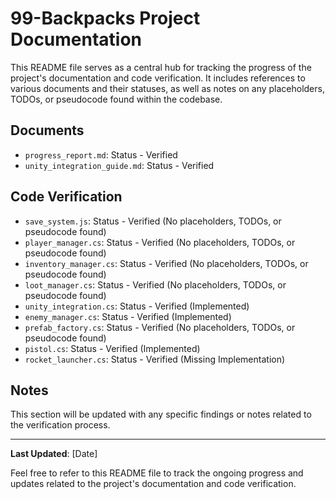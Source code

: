 # 99-Backpacks Project Documentation

This README file serves as a central hub for tracking the progress of the project's documentation and code verification. It includes references to various documents and their statuses, as well as notes on any placeholders, TODOs, or pseudocode found within the codebase.

## Documents

- `progress_report.md`: Status - Verified
- `unity_integration_guide.md`: Status - Verified

## Code Verification

- `save_system.js`: Status - Verified (No placeholders, TODOs, or pseudocode found)
- `player_manager.cs`: Status - Verified (No placeholders, TODOs, or pseudocode found)
- `inventory_manager.cs`: Status - Verified (No placeholders, TODOs, or pseudocode found)
- `loot_manager.cs`: Status - Verified (No placeholders, TODOs, or pseudocode found)
- `unity_integration.cs`: Status - Verified (Implemented)
- `enemy_manager.cs`: Status - Verified (Implemented)
- `prefab_factory.cs`: Status - Verified (No placeholders, TODOs, or pseudocode found)
- `pistol.cs`: Status - Verified (Implemented)
- `rocket_launcher.cs`: Status - Verified (Missing Implementation)

## Notes

This section will be updated with any specific findings or notes related to the verification process.

---

**Last Updated**: [Date]

Feel free to refer to this README file to track the ongoing progress and updates related to the project's documentation and code verification.